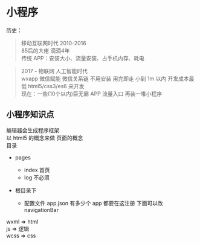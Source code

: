 # 小程序

历史：
> 移动互联网时代 2010-2016  
    85后的大佬 滴滴4年      
    传统 APP：安装大小、流量安装、占手机内存、耗电  

> 2017 - 物联网 人工智能时代    
    wxapp 微信赋能 微信关系链 不用安装 用完即走 小到 1m 以内 开发成本最低 html5/css3/es6 来开发   
    现在：一些(10个以内)巨无霸 APP 流量入口 再装一堆小程序

## 小程序知识点 

编辑器会生成程序框架    
以 html5 的概念来做 页面的概念  
目录    
- pages
    - index 首页
    - log 不必须

- 根目录下
    - 配置文件 
        app.json 有多少个 app 都要在这注册
        下面可以改 navigationBar         

wxml => html    
js => 逻辑  
wcss => css